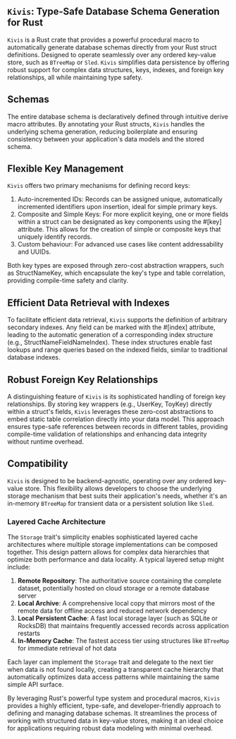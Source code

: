 ## `Kivis`: Type-Safe Database Schema Generation for Rust

`Kivis` is a Rust crate that provides a powerful procedural macro to automatically generate database schemas directly from your Rust struct definitions. Designed to operate seamlessly over any ordered key-value store, such as `BTreeMap` or `Sled`. `Kivis` simplifies data persistence by offering robust support for complex data structures, keys, indexes, and foreign key relationships, all while maintaining type safety.

## Schemas

The entire database schema is declaratively defined through intuitive derive macro attributes. By annotating your Rust structs, `Kivis` handles the underlying schema generation, reducing boilerplate and ensuring consistency between your application's data models and the stored schema.

## Flexible Key Management

`Kivis` offers two primary mechanisms for defining record keys:

1. Auto-incremented IDs: Records can be assigned unique, automatically incremented identifiers upon insertion, ideal for simple primary keys.
2. Composite and Simple Keys: For more explicit keying, one or more fields within a struct can be designated as key components using the #[key] attribute. This allows for the creation of simple or composite keys that uniquely identify records.
3. Custom behaviour: For advanced use cases like content addressability and UUIDs.

Both key types are exposed through zero-cost abstraction wrappers, such as StructNameKey, which encapsulate the key's type and table correlation, providing compile-time safety and clarity.

## Efficient Data Retrieval with Indexes

To facilitate efficient data retrieval, `Kivis` supports the definition of arbitrary secondary indexes. Any field can be marked with the #[index] attribute, leading to the automatic generation of a corresponding index structure (e.g., StructNameFieldNameIndex). These index structures enable fast lookups and range queries based on the indexed fields, similar to traditional database indexes.

## Robust Foreign Key Relationships

A distinguishing feature of `Kivis` is its sophisticated handling of foreign key relationships. By storing key wrappers (e.g., UserKey, ToyKey) directly within a struct's fields, `Kivis` leverages these zero-cost abstractions to embed static table correlation directly into your data model. This approach ensures type-safe references between records in different tables, providing compile-time validation of relationships and enhancing data integrity without runtime overhead.

## Compatibility

`Kivis` is designed to be backend-agnostic, operating over any ordered key-value store. This flexibility allows developers to choose the underlying storage mechanism that best suits their application's needs, whether it's an in-memory `BTreeMap` for transient data or a persistent solution like `Sled`.

### Layered Cache Architecture

The `Storage` trait's simplicity enables sophisticated layered cache architectures where multiple storage implementations can be composed together. This design pattern allows for complex data hierarchies that optimize both performance and data locality. A typical layered setup might include:

1. **Remote Repository**: The authoritative source containing the complete dataset, potentially hosted on cloud storage or a remote database server
2. **Local Archive**: A comprehensive local copy that mirrors most of the remote data for offline access and reduced network dependency
3. **Local Persistent Cache**: A fast local storage layer (such as SQLite or RocksDB) that maintains frequently accessed records across application restarts
4. **In-Memory Cache**: The fastest access tier using structures like `BTreeMap` for immediate retrieval of hot data

Each layer can implement the `Storage` trait and delegate to the next tier when data is not found locally, creating a transparent cache hierarchy that automatically optimizes data access patterns while maintaining the same simple API surface.

By leveraging Rust's powerful type system and procedural macros, `Kivis` provides a highly efficient, type-safe, and developer-friendly approach to defining and managing database schemas. It streamlines the process of working with structured data in key-value stores, making it an ideal choice for applications requiring robust data modeling with minimal overhead.
